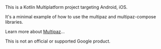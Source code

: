 This is a Kotlin Multiplatform project targeting Android, iOS.

It's a minimal example of how to use the multipaz and multipaz-compose libraries.

Learn more about [Multipaz](https://github.com/openwallet-foundation/multipaz)…

This is not an official or supported Google product.
